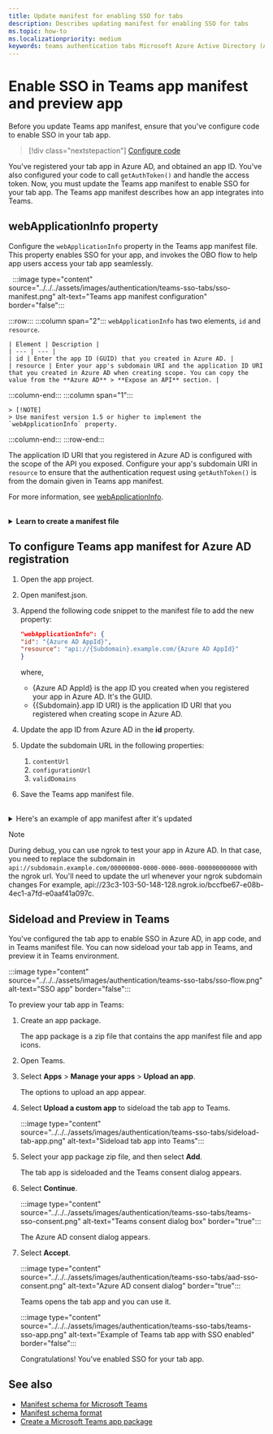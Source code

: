 ```yaml
---
title: Update manifest for enabling SSO for tabs
description: Describes updating manifest for enabling SSO for tabs
ms.topic: how-to
ms.localizationpriority: medium
keywords: teams authentication tabs Microsoft Azure Active Directory (Azure AD) Graph API
---
```

# Enable SSO in Teams app manifest and preview app

Before you update Teams app manifest, ensure that you've configure code to enable SSO in your tab app.

> [!div class="nextstepaction"]
> [Configure code](tab-sso-code.md)

You've registered your tab app in Azure AD, and obtained an app ID. You've also configured your code to call `getAuthToken()` and handle the access token. Now, you must update the Teams app manifest to enable SSO for your tab app. The Teams app manifest describes how an app integrates into Teams.

## webApplicationInfo property

Configure the `webApplicationInfo` property in the Teams app manifest file. This property enables SSO for your app, and invokes the OBO flow to help app users access your tab app seamlessly.

&nbsp;&nbsp;:::image type="content" source="../../../assets/images/authentication/teams-sso-tabs/sso-manifest.png" alt-text="Teams app manifest configuration" border="false":::

:::row:::
  :::column span="2":::
    `webApplicationInfo` has two elements, `id` and `resource`.

    | Element | Description |
    | --- | --- |
    | id | Enter the app ID (GUID) that you created in Azure AD. |
    | resource | Enter your app's subdomain URI and the application ID URI that you created in Azure AD when creating scope. You can copy the value from the **Azure AD** > **Expose an API** section. |

  :::column-end:::
  :::column span="1":::
    <br>

    > [!NOTE]
    > Use manifest version 1.5 or higher to implement the `webApplicationInfo` property.
  :::column-end:::
:::row-end:::

The application ID URI that you registered in Azure AD is configured with the scope of the API you exposed. Configure your app's subdomain URI in `resource` to ensure that the authentication request using `getAuthToken()` is from the domain given in Teams app manifest.

For more information, see [webApplicationInfo](/resources/schema/manifest-schema.md#webapplicationinfo).
<br>
<br>
<details>
<summary><b>Learn to create a manifest file</b></summary>

If your tab app doesn't have a Teams app manifest file, you'll need to create it. To create a Teams app manifest file, use the content given below to create a .json file named, `manifest.json`.

> [!NOTE]
> The manifest example content shown here is only for a tab app. It uses example values for subdomain URI and package name. For more information, see [Manifest schema](/resources/schema/manifest-schema).

  ```json
{ 
  "$schema": "https://developer.microsoft.com/json-schemas/teams/v1.11/MicrosoftTeams.schema.json", 
 "manifestVersion": "1.12", 
 "version": "1.0.0", 
 "id": "{new GUID for this Teams app - not the Azure AD App ID}", 
 "packageName": "com.contoso.teamsauthsso", 
 "developer": { 
 "name": "Microsoft", 
 "websiteUrl": "https://www.microsoft.com", 
 "privacyUrl": "https://www.microsoft.com/privacy", 
 "termsOfUseUrl": "https://www.microsoft.com/termsofuse" 
  }, 

  "name": { 
    "short": "Teams Auth SSO", 
    "full": "Teams Auth SSO" 
  }, 


  "description": { 
    "short": "Teams Auth SSO app", 
    "full": "The Teams Auth SSO app" 
  }, 

  "icons": { 
    "outline": "outline.png", 
    "color": "color.png" 
  }, 

  "accentColor": "#60A18E", 
  "staticTabs": [ 
    { 
     "entityId": "auth", 
     "name": "Auth", 
     "contentUrl": "https://https://subdomain.example.com/Home/Index", 
     "scopes": [ "personal" ] 
    } 
  ], 

  "configurableTabs": [ 
    { 
     "configurationUrl": "https://subdomain.example.com/Home/Configure", 
     "canUpdateConfiguration": true, 
     "scopes": [ 
     "team" 
      ] 
    } 
  ], 
  "permissions": [ "identity", "messageTeamMembers" ], 
  "validDomains": [ 
   "{subdomain or ngrok url}" 
  ], 
  "webApplicationInfo": { 
    "id": "{Azure AD AppId}", 
    "resource": "api://subdomain.example.com/{Azure AD AppId}" 
  }
} 
```

</details>

## To configure Teams app manifest for Azure AD registration

1. Open the app project.
2. Open manifest.json.
3. Append the following code snippet to the manifest file to add the new property:

    ```json
    "webApplicationInfo": {
    "id": "{Azure AD AppId}",
    "resource": "api://{Subdomain}.example.com/{Azure AD AppId}"
    }
    ```

    where,
    - {Azure AD AppId} is the app ID you created when you registered your app in Azure AD. It's the GUID.
    - {{Subdomain}.app ID URI} is the application ID URI that you registered when creating scope in Azure AD.

4. Update the app ID from Azure AD in the **id** property.
5. Update the subdomain URL in the following properties:
   1. `contentUrl`
   2. `configurationUrl`
   3. `validDomains`
6. Save the Teams app manifest file.

<br>
<details>
<summary>Here's an example of app manifest after it's updated</summary>

```json
{
  "$schema": "https://developer.microsoft.com/json-schemas/teams/v1.11/MicrosoftTeams.schema.json",
  "manifestVersion": "1.11",
  "version": "1.0.0",
  "id": "bccfbe67-e08b-4ec1-a7fd-e0aaf41a097c",
  "packageName": "com.contoso.teamsauthsso",
  "developer": {
    "name": "Microsoft",
    "websiteUrl": "https://www.microsoft.com",
    "privacyUrl": "https://www.microsoft.com/privacy",
    "termsOfUseUrl": "https://www.microsoft.com/termsofuse"
  },
  "name": {
    "short": "Teams Auth SSO",
    "full": "Teams Auth SSO"
  },
  "description": {
    "short": "Teams Auth SSO app",
    "full": "The Teams Auth SSO app"
  },
  "icons": {
    "outline": "outline.png",
    "color": "color.png"
  },
  "accentColor": "#60A18E",
  "staticTabs": [
    {
      "entityId": "auth",
      "name": "Auth",
      "contentUrl": "https://contoso.com/Home/Index",
      "scopes": [ "personal" ]
    }
  ],
  "configurableTabs": [
    {
      "configurationUrl": "https://contoso.com/Home/Configure",
      "canUpdateConfiguration": true,
      "scopes": [
        "team"
      ]
    }
  ],
  "permissions": [ "identity", "messageTeamMembers" ],
  "validDomains": [
    "contoso.com"
  ],
  "webApplicationInfo": {
    "id": "bccfbe67-e08b-4ec1-a7fd-e0aaf41a097c",
    "resource": "api://contoso.com/bccfbe67-e08b-4ec1-a7fd-e0aaf41a097c"
  }
}
```

</details>

> [!NOTE]
> During debug, you can use ngrok to test your app in Azure AD. In that case, you need to replace the subdomain in `api://subdomain.example.com/00000000-0000-0000-0000-000000000000` with the ngrok url. You'll need to update the url whenever your ngrok subdomain changes For example, api://23c3-103-50-148-128.ngrok.io/bccfbe67-e08b-4ec1-a7fd-e0aaf41a097c.

## Sideload and Preview in Teams

You've configured the tab app to enable SSO in Azure AD, in app code, and in Teams manifest file. You can now sideload your tab app in Teams, and preview it in Teams environment.

:::image type="content" source="../../../assets/images/authentication/teams-sso-tabs/sso-flow.png" alt-text="SSO app" border="false":::

To preview your tab app in Teams:

1. Create an app package.

   The app package is a zip file that contains the app manifest file and app icons.

1. Open Teams.

1. Select **Apps** > **Manage your apps** > **Upload an app**.

    The options to upload an app appear.

1. Select **Upload a custom app** to sideload the tab app to Teams.

    :::image type="content" source="../../../assets/images/authentication/teams-sso-tabs/sideload-tab-app.png" alt-text="Sideload tab app into Teams":::

1. Select your app package zip file, and then select **Add**.

    The tab app is sideloaded and the Teams consent dialog appears.

1. Select **Continue**.

    :::image type="content" source="../../../assets/images/authentication/teams-sso-tabs/teams-sso-consent.png" alt-text="Teams consent dialog box" border="true":::

    The Azure AD consent dialog appears.

1. Select **Accept**.

    :::image type="content" source="../../../assets/images/authentication/teams-sso-tabs/aad-sso-consent.png" alt-text="Azure AD consent dialog" border="true":::

    Teams opens the tab app and you can use it.

    :::image type="content" source="../../../assets/images/authentication/teams-sso-tabs/teams-sso-app.png" alt-text="Example of Teams tab app with SSO enabled" border="false":::

    Congratulations! You've enabled SSO for your tab app.

## See also

- [Manifest schema for Microsoft Teams](../../../resources/schema/manifest-schema.md)
- [Manifest schema format](https://developer.microsoft.com/json-schemas/teams/v1.12/MicrosoftTeams.schema.json)
- [Create a Microsoft Teams app package](../../../concepts/build-and-test/apps-package.md)

<!--
### Configure code in app settings - Specific to Bot apps

The `appsettings.json` file includes the configuration for Azure AD app.

#### To configure Teams app settings for Azure AD registration

1. Open the app project.
2. Open appsettings.json.
3. Update the `AzureAd` code snippet with configured app details on Azure AD portal:

   ```json
     "AzureAd": {
    "Instance": "https://login.microsoftonline.com/",
    "TenantId": "[AzureAD Tenant Id]",
    "ClientId": "[AzureAD Client Id]",
    "AppSecret": "[Azure App secret]",
    "ApplicationIdURI": "[Application ID URI]",
    "AuthUrl": "/oauth2/v2.0/token",
    "ValidIssuers": "https://login.microsoftonline.com/TENANT_ID/v2.0,https://sts.windows.net/TENANT_ID/"
    },
    ```
    where,
    - `[AzureAD Tenant Id]` is **Directory (tenant) ID**
    - `[AzureAD Client Id]` is **Application (client) ID**
    - `[Azure App secret]` is the **Value** of **Client credentials**, which is client secret
    - `[Application ID URI]` is **Application ID URI**
    - `TENANT_ID` is **Directory (tenant) ID**

4. Save the file.

#### View the updated app settings

<details>
<summary>Here's an example of app settings update:</summary>

This following sample details are configured in Azure AD:

:::image type="content" source="../../../assets/images/authentication/teams-sso-tabs/azure-app-overview.png" alt-text="Overview of app details on Azure AD portal":::

The authentication details from Azure AD are updated in `appsettings.json`:

```json
    "AzureAd": {
    "Instance": "https://login.microsoftonline.com/",
    "TenantId": "72f988bf-86f1-41af-91ab-2d7cd011db47",
    "ClientId": "bccfbe67-e08b-4ec1-a7fd-e0aaf41a097c",
    "AppSecret": "p-t7Q~wiGyaPdXcmn6E_XnQBmfANChRx5QtZG",
    "ApplicationIdURI": "api://bccfbe67-e08b-4ec1-a7fd-e0aaf41a097c",
    "AuthUrl": "/oauth2/v2.0/token",
    "ValidIssuers": "https://login.microsoftonline.com/72f988bf-86f1-41af-91ab-2d7cd011db47/v2.0,https://sts.windows.net/72f988bf-86f1-41af-91ab-2d7cd011db47/"
  },
```

</details>-->
